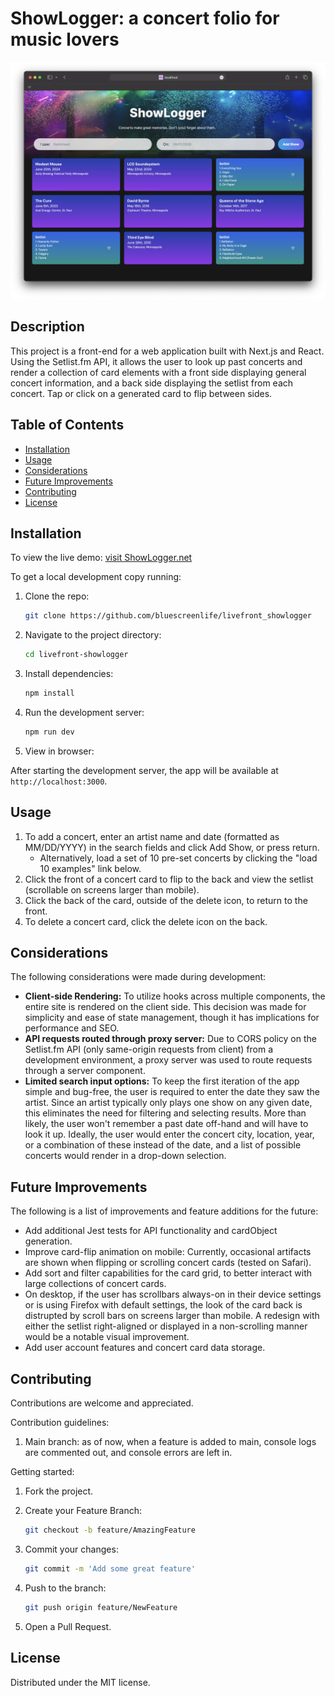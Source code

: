 # ShowLogger: a concert folio for music lovers

!["homepage"](./public/preview.png)

## Description

This project is a front-end for a web application built with Next.js and React. Using the Setlist.fm API, it allows the user to look up past concerts and render a collection of card elements with a front side displaying general concert information, and a back side displaying the setlist from each concert. Tap or click on a generated card to flip between sides.

## Table of Contents

- [Installation](#installation)
- [Usage](#usage)
- [Considerations](#considerations)
- [Future Improvements](#future-improvements)
- [Contributing](#contributing)
- [License](#license)

## Installation

To view the live demo: [visit ShowLogger.net](http://www.showlogger.net)

To get a local development copy running:

1. Clone the repo:

   ```bash
   git clone https://github.com/bluescreenlife/livefront_showlogger
   ```

2. Navigate to the project directory:

   ```bash
   cd livefront-showlogger
   ```

3. Install dependencies:

   ```bash
   npm install
   ```

4. Run the development server:

   ```bash
   npm run dev
   ```

5. View in browser:

After starting the development server, the app will be available at `http://localhost:3000`.

## Usage

1. To add a concert, enter an artist name and date (formatted as MM/DD/YYYY) in the search fields and click Add Show, or press return.
   - Alternatively, load a set of 10 pre-set concerts by clicking the "load 10 examples" link below.
2. Click the front of a concert card to flip to the back and view the setlist (scrollable on screens larger than mobile).
3. Click the back of the card, outside of the delete icon, to return to the front.
4. To delete a concert card, click the delete icon on the back.

## Considerations

The following considerations were made during development:

- **Client-side Rendering:** To utilize hooks across multiple components, the entire site is rendered on the client side. This decision was made for simplicity and ease of state management, though it has implications for performance and SEO.
- **API requests routed through proxy server:** Due to CORS policy on the Setlist.fm API (only same-origin requests from client) from a development environment, a proxy server was used to route requests through a server component.
- **Limited search input options:** To keep the first iteration of the app simple and bug-free, the user is required to enter the date they saw the artist. Since an artist typically only plays one show on any given date, this eliminates the need for filtering and selecting results. More than likely, the user won't remember a past date off-hand and will have to look it up. Ideally, the user would enter the concert city, location, year, or a combination of these instead of the date, and a list of possible concerts would render in a drop-down selection.

## Future Improvements

The following is a list of improvements and feature additions for the future:

- Add additional Jest tests for API functionality and cardObject generation.
- Improve card-flip animation on mobile: Currently, occasional artifacts are shown when flipping or scrolling concert cards (tested on Safari).
- Add sort and filter capabilities for the card grid, to better interact with large collections of concert cards.
- On desktop, if the user has scrollbars always-on in their device settings or is using Firefox with default settings, the look of the card back is distrupted by scroll bars on screens larger than mobile. A redesign with either the setlist right-aligned or displayed in a non-scrolling manner would be a notable visual improvement.
- Add user account features and concert card data storage.

## Contributing

Contributions are welcome and appreciated.

Contribution guidelines:

1. Main branch: as of now, when a feature is added to main, console logs are commented out, and console errors are left in.

Getting started:

1. Fork the project.
2. Create your Feature Branch:

   ```bash
   git checkout -b feature/AmazingFeature
   ```

3. Commit your changes:

   ```bash
   git commit -m 'Add some great feature'
   ```

4. Push to the branch:

   ```bash
   git push origin feature/NewFeature
   ```

5. Open a Pull Request.

## License

Distributed under the MIT license.
